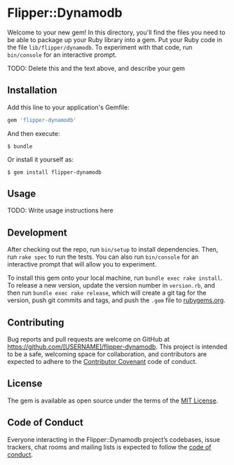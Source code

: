 # Flipper::Dynamodb

Welcome to your new gem! In this directory, you'll find the files you need to be able to package up your Ruby library into a gem. Put your Ruby code in the file `lib/flipper/dynamodb`. To experiment with that code, run `bin/console` for an interactive prompt.

TODO: Delete this and the text above, and describe your gem

## Installation

Add this line to your application's Gemfile:

```ruby
gem 'flipper-dynamodb'
```

And then execute:

    $ bundle

Or install it yourself as:

    $ gem install flipper-dynamodb

## Usage

TODO: Write usage instructions here

## Development

After checking out the repo, run `bin/setup` to install dependencies. Then, run `rake spec` to run the tests. You can also run `bin/console` for an interactive prompt that will allow you to experiment.

To install this gem onto your local machine, run `bundle exec rake install`. To release a new version, update the version number in `version.rb`, and then run `bundle exec rake release`, which will create a git tag for the version, push git commits and tags, and push the `.gem` file to [rubygems.org](https://rubygems.org).

## Contributing

Bug reports and pull requests are welcome on GitHub at https://github.com/[USERNAME]/flipper-dynamodb. This project is intended to be a safe, welcoming space for collaboration, and contributors are expected to adhere to the [Contributor Covenant](http://contributor-covenant.org) code of conduct.

## License

The gem is available as open source under the terms of the [MIT License](https://opensource.org/licenses/MIT).

## Code of Conduct

Everyone interacting in the Flipper::Dynamodb project’s codebases, issue trackers, chat rooms and mailing lists is expected to follow the [code of conduct](https://github.com/[USERNAME]/flipper-dynamodb/blob/master/CODE_OF_CONDUCT.md).
